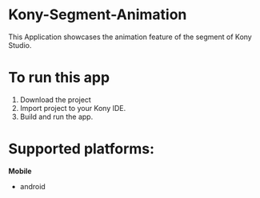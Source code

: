 # Kony-Segment-Animation
This Application showcases the animation feature of the segment of Kony Studio.

# To run this app

1. Download the project
2. Import project to your Kony IDE.
3. Build and run the app.

# Supported platforms:
**Mobile**
 * android
